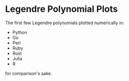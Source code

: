 # Legendre Polynomial Plots
The first few Legendre polynomials plotted numerically in:

- Python
- Go
- Perl
- Ruby
- Rust
- Julia
- R

for comparison's sake.
